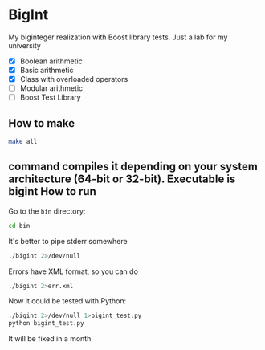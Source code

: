 BigInt
======

My biginteger realization with Boost library tests. Just a lab for my university
- [x] Boolean arithmetic
- [x] Basic arithmetic
- [x] Class with overloaded operators
- [ ] Modular arithmetic
- [ ] Boost Test Library

How to make
-----------
```bash
make all
```
command compiles it depending on your system architecture (64-bit or 32-bit). Executable is bigint
How to run
----------
Go to the ```bin``` directory:
```bash
cd bin
```
It's better to pipe stderr somewhere
```bash
./bigint 2>/dev/null
```
Errors have XML format, so you can do
```bash
./bigint 2>err.xml
```

Now it could be tested with Python:
```bash
./bigint 2>/dev/null 1>bigint_test.py
python bigint_test.py
```
It will be fixed in a month
